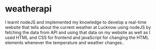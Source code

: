 # weatherapi
I learnt nodeJS and implemented my knowledge to develop a real-time website that tells about the current weather at Lucknow using nodeJS by fetching the data from API and using that data on my website  as well as I used HTML and CSS for frontend and javaScript for changing the HTML elements whenever the temperature and weather changes..

